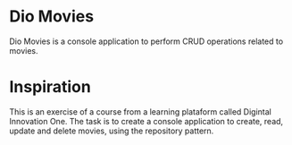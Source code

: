 # Dio Movies

Dio Movies is a console application to perform CRUD operations related to movies.

# Inspiration

This is an exercise of a course from a learning plataform called Digintal Innovation One. The task is to create a console application to create, read, update and delete movies, using the repository pattern.
